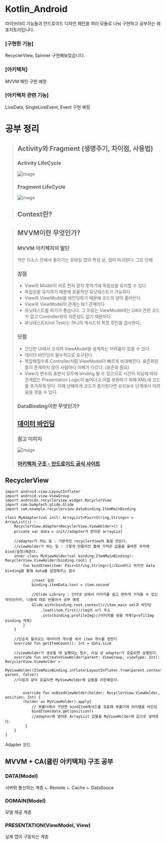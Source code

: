 # Kotlin_Android

라이브러리 기능들과 
안드로이드 디자인 패턴을 
여러 모듈로 나눠 구현하고 공부하는 레포지토리입니다.

### [구현한 기능]
RecyclerView, Spinner 구현해보았습니다.

### [아키텍처]
MVVM 패턴 구현 예정

### [아키텍처 관련 기능]
LiveData, SingleLiveEvent, Event 구현 예정


# 공부 정리

>## Activity와 Fragment (생명주기, 차이점, 사용법)
>### Activity LifeCycle
>![image](https://mblogthumb-phinf.pstatic.net/MjAxOTA5MDZfMTI5/MDAxNTY3Njk5MzA4Nzcw.s0jYFSugA5Kg82sMc8XBFuI5hcmUfIzSvohMILrJ2-Mg.rKHyPbRnf-9mTcwL-kfDutAferD3rk1gg_eAv7qxDsUg.PNG.devks0228/image.png?type=w800)
>### Fragment LifeCycle
>![image]([https://velog.velcdn.com/images%2Feun3673%2Fpost%2F1cee08b0-cc76-4680-8863-3d44726a69b1%2F22AC6833597EDA1626.png](https://anjaekwang.github.io/assets/images/AndroidConcept2/3.png))

>## Context란?

>## MVVM이란 무엇인가?
>### MVVM 아키텍처의 발단
>적은 리소스 안에서 돌아가는 모바일 앱의 특성 상, 앱이 파괴된다.
>그로 인해 
>
>### 장점
>* View와 Model이 서로 전혀 알지 못하기에 독립성을 유지할 수 있다
>* 독립성을 유지하기 때문에 효율적인 유닛테스트가 가능하다
>* View와 ViewModel을 바인딩하기 때문에 코드의 양이 줄어든다
>* View와 ViewModel의 관계는 N:1 관계이다
>* 유닛테스트를 하기가 좋습니다. 그 이유는 ViewModel에는 UIKit 관련 코드가 없고 Controller와의 의존성도 없기 때문이다
>* 유닛테스트(Unit Test)는 하나의 메서드의 특정 루틴을 검사한다.
>
>### 단점
>* 간단한 UI에서 오히려 ViewModel을 설계하는 어려움이 있을 수 있다.
>* 데이터 바인딩이 필수적으로 요구된다.
>* 복잡해질수록 Controller처럼 ViewModel이 빠르게 비대해진다. 표준화된 틀이 존재하지 않아 사람마다 이해가 다르다.
>(표준화 필요)
>* View가 변수와 표현식 모두에 binding 될 수 있으므로 시간이 지남에 따라 관계없는 Presentation Logic이 늘어나고 이를 보완하기 위해 XML에 코드를 추가하게 된다. 
>이때 난해하게 코드가 증가된다면 유지보수 단계에서 어려움을 겪을 수 있다.
>
>### DataBinding이란 무엇인가?
>[데이터 바인딩](URL)
>-------------------------------
>### 참고 이미지
>![image](https://user-images.githubusercontent.com/81676485/168805442-04940e2b-9e32-443e-90f0-a2c88f1493dc.png)
>### [아키텍처 구조 - 안드로이드 공식 사이트](https://developer.android.com/jetpack/guide?hl=ko)
## RecyclerView
```
import android.view.LayoutInflater
import android.view.ViewGroup
import androidx.recyclerview.widget.RecyclerView
import com.bumptech.glide.Glide
import com.example.recyclerview.databinding.ItemMainBinding

class MyAdapter(val init: ArrayList<Pair<String,String>> = ArrayList()) :
    RecyclerView.Adapter<RecyclerView.ViewHolder>() {
    private var data = init//adapter가 받아온 arrayList

    //adapter가 하는 일 : 기본적인 recyclerView의 틀을 만든다.
    //viewHolder가 하는 일 : 그렇게 만들어진 틀에 가져온 값들을 올바른 위치에 bind(설정)해준다.
    inner class MyViewHolder(val binding:ItemMainBinding): RecyclerView.ViewHolder(binding.root) {
        fun bindItem(item: Pair<String,String>){//bind라고 하지만 data binding을 통해 data를 설정해주는 함수

            //text 설정
            binding.itemData.text = item.second

            //Glide Library : 인터넷 상에서 이미지를 쉽고 편하게 가져올 수 있는 라이브러리, 나중에 따로 만들어서 공부 예정
            Glide.with(binding.root.context)//item_main xml과 바인딩
                .load(item.first)//img의 url 주소
                .into(binding.profileImg)//이미지를 넣을 객체(profilImg binding 객체)
        }
    }

    //단순히 들어오는 데이터의 개수를 세서 item 개수를 정한다
    override fun getItemCount(): Int = data.size

    //viewHolder가 생성될 때 실행되는 함수, 사실 상 adapter가 호출되면 실행된다.
    override fun onCreateViewHolder(parent: ViewGroup, viewType: Int): RecyclerView.ViewHolder =
        MyViewHolder(ItemMainBinding.inflate(LayoutInflater.from(parent.context), parent, false))
    //다음과 같이 호출되면 MyViewHolder에 값들을 리턴해준다.


        override fun onBindViewHolder(holder: RecyclerView.ViewHolder, position: Int) {
        (holder as MyViewHolder).apply{
            // 뷰홀더에서 구현한 bindItem메서드를 호출해 뷰홀더에 아이템을 바인딩
            bindItem(data.get(position))
            //adapter에 넣어준 ArrayList 값들을 MyViewHolder에 값으로 넣어준다.
         }
    }
}
```
Adapter 코드

## MVVM + CA(클린 아키텍처) 구조 공부
### DATA(Model)
서버와 통신하는 계층
ㄴ Remote
ㄴ Cache
ㄴ DataSouce

### DOMAIN(Model)
모델 제공 계층

### PRESENTATION(ViewModel, View)
실제 앱이 구동되는 계층
